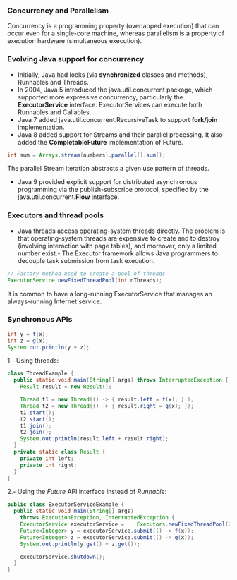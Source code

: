 ### Concurrency and Parallelism

Concurrency is a programming property (overlapped execution) that can occur even for a single-core machine, whereas parallelism is a property of execution hardware (simultaneous execution).

### Evolving Java support for concurrency

- Initially, Java had locks (via **synchronized** classes and methods), Runnables and Threads. 
- In 2004, Java 5 introduced the java.util.concurrent package, which supported more expressive concurrency, particularly the **ExecutorService** interface. ExecutorServices can execute both Runnables and Callables.
- Java 7 added java.util.concurrent.RecursiveTask to support **fork/join** implementation.
- Java 8 added support for Streams and their parallel processing. It also added the **CompletableFuture** implementation of Future.

```java
int sum = Arrays.stream(numbers).parallel().sum();
```
The parallel Stream iteration abstracts a given use pattern of threads.

- Java 9 provided explicit support for distributed asynchronous programming via the publish-subscribe protocol, specified by the java.util.concurrent.**Flow** interface. 

### Executors and thread pools

- Java threads access operating-system threads directly. The problem is that operating-system threads are expensive to create and to destroy (involving interaction with page tables), and moreover, only a limited number exist.- The Executor framework allows Java programmers to decouple task submission from task execution.

```java
// Factory method used to create a pool of threads
ExecutorService newFixedThreadPool(int nThreads);
```

It is common to have a long-running ExecutorService that manages an always-running Internet service.  

### Synchronous APIs

```java
int y = f(x);
int z = g(x);
System.out.println(y + z);
```

1.- Using threads:

```java
class ThreadExample {
  public static void main(String[] args) throws InterruptedException {
    Result result = new Result();

    Thread t1 = new Thread(() -> { result.left = f(x); } );
    Thread t2 = new Thread(() -> { result.right = g(x); });
    t1.start();
    t2.start();
    t1.join();
    t2.join();
    System.out.println(result.left + result.right);
  }
  private static class Result {
    private int left;
    private int right;
  }
}
```

2.- Using the *Future* API interface instead of *Runnable*:

```java
public class ExecutorServiceExample {
  public static void main(String[] args)
    throws ExecutionException, InterruptedException {
    ExecutorService executorService =    Executors.newFixedThreadPool(2);
    Future<Integer> y = executorService.submit(() -> f(x));
    Future<Integer> z = executorService.submit(() -> g(x));
    System.out.println(y.get() + z.get());

    executorService.shutdown();
  }
}
```











 
